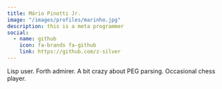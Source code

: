 ```yaml
---
title: Mário Pinotti Jr.
image: "/images/profiles/marinho.jpg"
description: this is a meta programmer
social:
  - name: github
    icon: fa-brands fa-github
    link: https://github.com/z-silver
---
```


Lisp user. Forth admirer. A bit crazy about PEG parsing. Occasional chess player.
